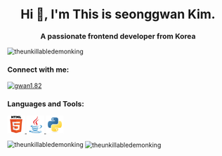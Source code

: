 <h1 align="center">Hi 👋, I'm This is seonggwan Kim.</h1>
<h3 align="center">A passionate frontend developer from Korea</h3>

<p align="left"> <img src="https://komarev.com/ghpvc/?username=theunkillabledemonking&label=Profile%20views&color=0e75b6&style=flat" alt="theunkillabledemonking" /> </p>

<h3 align="left">Connect with me:</h3>
<p align="left">
<a href="https://instagram.com/gwan1.82" target="blank"><img align="center" src="https://raw.githubusercontent.com/rahuldkjain/github-profile-readme-generator/master/src/images/icons/Social/instagram.svg" alt="gwan1.82" height="30" width="40" /></a>
</p>

<h3 align="left">Languages and Tools:</h3>
<p align="left"> <a href="https://www.w3.org/html/" target="_blank" rel="noreferrer"> <img src="https://raw.githubusercontent.com/devicons/devicon/master/icons/html5/html5-original-wordmark.svg" alt="html5" width="40" height="40"/> </a> <a href="https://www.java.com" target="_blank" rel="noreferrer"> <img src="https://raw.githubusercontent.com/devicons/devicon/master/icons/java/java-original.svg" alt="java" width="40" height="40"/> </a> <a href="https://www.python.org" target="_blank" rel="noreferrer"> <img src="https://raw.githubusercontent.com/devicons/devicon/master/icons/python/python-original.svg" alt="python" width="40" height="40"/> </a> </p>

<p><img align="left" src="https://github-readme-stats.vercel.app/api/top-langs?username=theunkillabledemonking&show_icons=true&locale=en&layout=compact" alt="theunkillabledemonking" /></p>

<p>&nbsp;<img align="center" src="https://github-readme-stats.vercel.app/api?username=theunkillabledemonking&show_icons=true&locale=en" alt="theunkillabledemonking" /></p>
